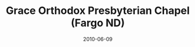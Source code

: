 ---
date: &id001 2010-06-09
end_date: null
location:
  address: null
  city: Fargo
  state: ND
minister:
- end: 2012-01-01
  name: Terry Thole
  start: 2010-06-09
  type: Organizing Pastor
- end: 2015-10-04
  name: Gregory P. Hoadley
  start: 2014-01-01
  type: Organizing Pastor
ministers:
- Terry Thole
- Gregory P. Hoadley
name: Grace Orthodox Presbyterian Chapel
names:
- end: 2015-10-04
  name: Grace Orthodox Presbyterian Chapel
  start: 2010-06-09
origination_date: *id001
raw_data: 'ND Fargo


  Grace Orthodox Presbyterian Chapel (June 9, 2010-October 4, 2015)

  Org. Pastors: Terry Thole, 2010-12

  Gregory P. Hoadley, 2014-15

  '
received_from: null
states:
- ND
status:
  active: false
  end_date: 2015-10-04
  reason: null
  received_from: null
  withdrawal_to: null
title: Grace Orthodox Presbyterian Chapel (Fargo ND)
year_established:
- 2010

---